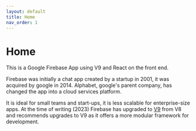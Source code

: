 ```yaml
---
layout: default
title: Home
nav_order: 1
---
```


# Home

This is a Google Firebase App using V9 and React on the front end.

Firebase was initially a chat app created by a startup in 2001, it was acquired by google in 2014. Alphabet, google's parent company, has changed the app into a cloud services platform.

It is ideal for small teams and start-ups, it is less scalable for enterprise-size apps. At the time of writing (2023) Firebase has upgraded to [V9](https://firebase.google.com/docs/web/modular-upgrade) from V8 and recommends upgrades to V9 as it offers a more modular framework for development.

